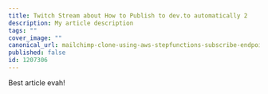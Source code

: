 ```yaml
---
title: Twitch Stream about How to Publish to dev.to automatically 2
description: My article description
tags: ""
cover_image: ""
canonical_url: mailchimp-clone-using-aws-stepfunctions-subscribe-endpoint
published: false
id: 1207306
---
```


Best article evah!

